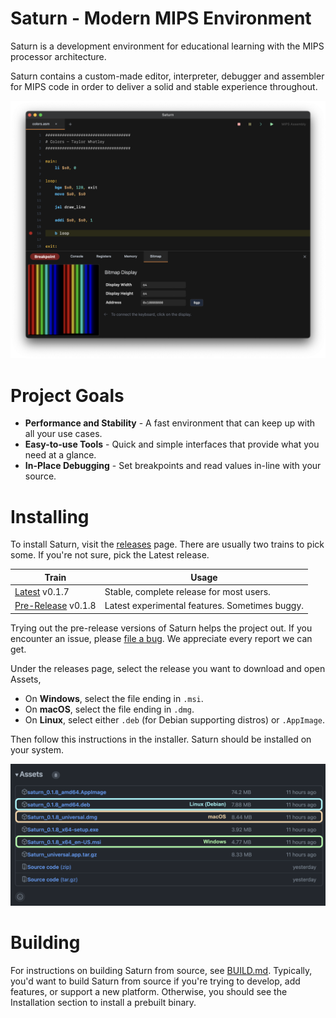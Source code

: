 # Saturn - Modern MIPS Environment

Saturn is a development environment for educational learning with the MIPS processor architecture.

Saturn contains a custom-made editor, interpreter, debugger and assembler for MIPS code in order to deliver a solid and stable experience throughout.

![Saturn Early Development Screenshot](README.png)

# Project Goals

- **Performance and Stability** - A fast environment that can keep up with all your use cases.
- **Easy-to-use Tools** - Quick and simple interfaces that provide what you need at a glance.
- **In-Place Debugging** - Set breakpoints and read values in-line with your source.

# Installing

To install Saturn, visit the [releases](https://github.com/1whatleytay/saturn/releases) page.
There are usually two trains to pick some. If you're not sure, pick the Latest release.

| Train                                                                               | Usage                                          |
|-------------------------------------------------------------------------------------|------------------------------------------------|
| [Latest](https://github.com/1whatleytay/saturn/releases/latest) v0.1.7              | Stable, complete release for most users.       |
| [Pre-Release](https://github.com/1whatleytay/saturn/releases/tag/app-v0.1.8) v0.1.8 | Latest experimental features. Sometimes buggy. |

Trying out the pre-release versions of Saturn helps the project out.
If you encounter an issue, please [file a bug](https://github.com/1whatleytay/saturn/issues/new).
We appreciate every report we can get.

Under the releases page, select the release you want to download and open Assets, 

 - On **Windows**, select the file ending in `.msi`.
 - On **macOS**, select the file ending in `.dmg`.
 - On **Linux**, select either `.deb` (for Debian supporting distros) or `.AppImage`.

Then follow this instructions in the installer. Saturn should be installed on your system.

[![Saturn Assets](README-Assets.png)](https://github.com/1whatleytay/saturn/releases/latest)

# Building

For instructions on building Saturn from source, see [BUILD.md](BUILD.md).
Typically, you'd want to build Saturn from source if you're trying to develop, add features, or support a new platform.
Otherwise, you should see the Installation section to install a prebuilt binary.
